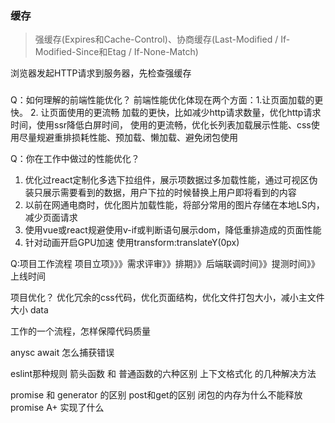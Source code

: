 ### 缓存
> 强缓存(Expires和Cache-Control)、协商缓存(Last-Modified / If-Modified-Since和Etag / If-None-Match)

浏览器发起HTTP请求到服务器，先检查强缓存

### 

Q：如何理解的前端性能优化？
前端性能优化体现在两个方面：1.让页面加载的更快。 2. 让页面使用的更流畅 
加载的更快，比如减少http请求数量，优化http请求时间，使用ssr降低白屏时间，
使用的更流畅，优化长列表加载展示性能、css使用尽量规避重排损耗性能、预加载、懒加载、避免闭包使用


Q：你在工作中做过的性能优化？
1. 优化过react定制化多选下拉组件，展示项数据过多加载性能，通过可视区伪装只展示需要看到的数据，用户下拉的时候替换上用户即将看到的内容
2. 以前在网通电商时，优化图片加载性能，将部分常用的图片存储在本地LS内，减少页面请求
3. 使用vue或react规避使用v-if或判断语句展示dom，降低重排造成的页面性能
4. 针对动画开启GPU加速 使用transform:translateY(0px)


Q:项目工作流程
项目立项》》》需求评审》》排期》》后端联调时间》》提测时间》》上线时间


项目优化？
优化冗余的css代码，优化页面结构，优化文件打包大小，减小主文件大小
data




工作的一个流程，怎样保障代码质量

anysc await 怎么捕获错误

eslint那种规则
箭头函数 和 普通函数的六种区别
上下文格式化 的几种解决方法

promise 和 generator 的区别
post和get的区别
闭包的内存为什么不能释放
promise A+ 实现了什么


















